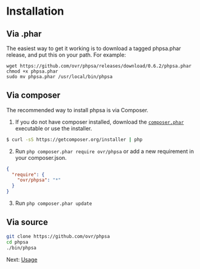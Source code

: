 # Installation

## Via .phar

The easiest way to get it working is to download a tagged phpsa.phar release, and put this on your path. For example:

```
wget https://github.com/ovr/phpsa/releases/download/0.6.2/phpsa.phar
chmod +x phpsa.phar
sudo mv phpsa.phar /usr/local/bin/phpsa
```

## Via composer

The recommended way to install phpsa is via Composer.

1. If you do not have composer installed, download the [`composer.phar`](https://getcomposer.org/composer.phar) executable or use the installer.

``` sh
$ curl -sS https://getcomposer.org/installer | php
```

2. Run `php composer.phar require ovr/phpsa` or add a new requirement in your composer.json.

``` json
{
  "require": {
    "ovr/phpsa": "*"
  }
}
```

3. Run `php composer.phar update`


## Via source

```sh
git clone https://github.com/ovr/phpsa
cd phpsa
./bin/phpsa
```

Next: [Usage](./02_Usage.md)
